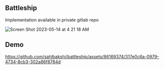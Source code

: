 ## Battleship

Implementation available in private gitlab repo

![Screen Shot 2023-05-14 at 4 21 18 AM](https://github.com/sahlbakshi/battleship/assets/86169374/505609cb-d6ec-407e-8b62-36e69970843f)

## Demo

https://github.com/sahlbakshi/battleship/assets/86169374/317e0c6a-0979-4734-8cb3-302a86f8784d


